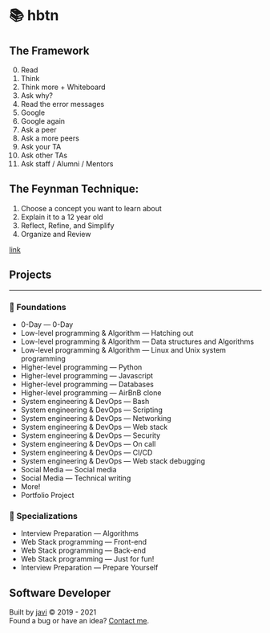 # :books: hbtn
## The Framework
0. Read
1. Think
2. Think more + Whiteboard
3. Ask why?
4. Read the error messages
5. Google
6. Google again
7. Ask a peer
8. Ask a more peers
9. Ask your TA
10. Ask other TAs
11. Ask staff / Alumni / Mentors
## The Feynman Technique:
1. Choose a concept you want to learn about
2. Explain it to a 12 year old
3. Reflect, Refine, and Simplify
4. Organize and Review

[link](https://fs.blog/feynman-technique/)
## Projects
---
### :open_file_folder: Foundations
* 0-Day ― 0-Day
* Low-level programming & Algorithm ― Hatching out
* Low-level programming & Algorithm ― Data structures and Algorithms
* Low-level programming & Algorithm ― Linux and Unix system programming
* Higher-level programming ― Python
* Higher-level programming ― Javascript
* Higher-level programming ― Databases
* Higher-level programming ― AirBnB clone
* System engineering & DevOps ― Bash
* System engineering & DevOps ― Scripting
* System engineering & DevOps ― Networking
* System engineering & DevOps ― Web stack
* System engineering & DevOps ― Security
* System engineering & DevOps ― On call
* System engineering & DevOps ― CI/CD
* System engineering & DevOps ― Web stack debugging
* Social Media ― Social media
* Social Media ― Technical writing
* More!
* Portfolio Project
### :open_file_folder: Specializations
* Interview Preparation ― Algorithms
* Web Stack programming ― Front-end
* Web Stack programming ― Back-end
* Web Stack programming ― Just for fun!
* Interview Preparation ― Prepare Yourself
## Software Developer
Built by [javi](https://github.com/javierandres-dev/) :copyright: 2019 - 2021  
Found a bug or have an idea? [Contact me](https://www.linkedin.com/in/javierandres-dev/).
